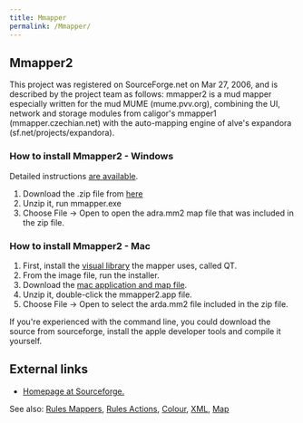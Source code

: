 ```yaml
---
title: Mmapper
permalink: /Mmapper/
---
```


## Mmapper2

This project was registered on SourceForge.net on Mar 27, 2006, and is
described by the project team as follows: mmapper2 is a mud mapper
especially written for the mud MUME (mume.pvv.org), combining the UI,
network and storage modules from caligor's mmapper1
(mmapper.czechian.net) with the auto-mapping engine of alve's expandora
(sf.net/projects/expandora).

<h3>

How to install Mmapper2 - Windows

</h3>

Detailed instructions [are
available](http://mume.org/forum/viewtopic.php?f=2&t=9).

1.  Download the .zip file from
    [here](http://sourceforge.net/project/showfiles.php?group_id=163654)
2.  Unzip it, run mmapper.exe
3.  Choose File -\> Open to open the adra.mm2 map file that was included
    in the zip file.

<h3>

How to install Mmapper2 - Mac

</h3>

1.  First, install the [visual
    library](http://kevinwatt.org/qt-mac-opensource-4.3.5.dmg) the
    mapper uses, called QT.
2.  From the image file, run the installer.
3.  Download the [mac application and map
    file](http://kevinwatt.org/mmapper_mac_with_map.zip).
4.  Unzip it, double-click the mmapper2.app file.
5.  Choose File -\> Open to select the arda.mm2 file included in the zip
    file.

If you're experienced with the command line, you could download the
source from sourceforge, install the apple developer tools and compile
it yourself.

## External links

- [Homepage at Sourceforge.](http://sourceforge.net/projects/mmapper)

See also: [Rules Mappers](Rules_Mappers "wikilink"), [Rules
Actions](Rules_Actions "wikilink"), [Colour](Colour "wikilink"),
[XML](XML "wikilink"), [Map](Map "wikilink")